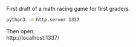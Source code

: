 First draft of a math racing game for first graders.

```bash
python3 -m http.server 1337
```

Then open:  
http://localhost:1337/
